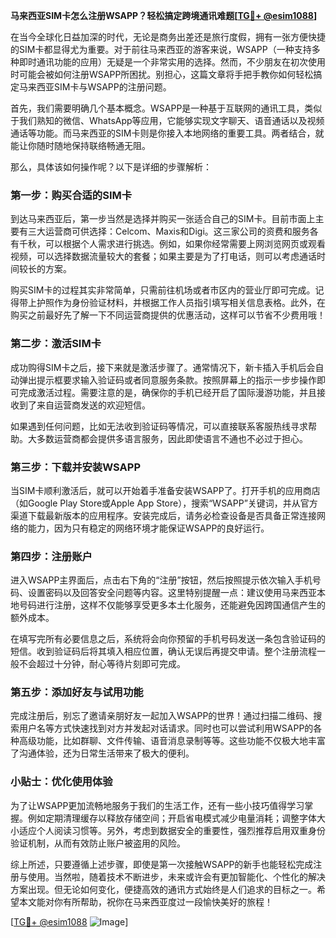 **马来西亚SIM卡怎么注册WSAPP？轻松搞定跨境通讯难题[[TG💪+ @esim1088](https://t.me/s/esim1088)]**

在当今全球化日益加深的时代，无论是商务出差还是旅行度假，拥有一张方便快捷的SIM卡都显得尤为重要。对于前往马来西亚的游客来说，WSAPP（一种支持多种即时通讯功能的应用）无疑是一个非常实用的选择。然而，不少朋友在初次使用时可能会被如何注册WSAPP所困扰。别担心，这篇文章将手把手教你如何轻松搞定马来西亚SIM卡与WSAPP的注册问题。

首先，我们需要明确几个基本概念。WSAPP是一种基于互联网的通讯工具，类似于我们熟知的微信、WhatsApp等应用，它能够实现文字聊天、语音通话以及视频通话等功能。而马来西亚的SIM卡则是你接入本地网络的重要工具。两者结合，就能让你随时随地保持联络畅通无阻。

那么，具体该如何操作呢？以下是详细的步骤解析：

### 第一步：购买合适的SIM卡

到达马来西亚后，第一步当然是选择并购买一张适合自己的SIM卡。目前市面上主要有三大运营商可供选择：Celcom、Maxis和Digi。这三家公司的资费和服务各有千秋，可以根据个人需求进行挑选。例如，如果你经常需要上网浏览网页或观看视频，可以选择数据流量较大的套餐；如果主要是为了打电话，则可以考虑通话时间较长的方案。

购买SIM卡的过程其实非常简单，只需前往机场或者市区内的营业厅即可完成。记得带上护照作为身份验证材料，并根据工作人员指引填写相关信息表格。此外，在购买之前最好先了解一下不同运营商提供的优惠活动，这样可以节省不少费用哦！

### 第二步：激活SIM卡

成功购得SIM卡之后，接下来就是激活步骤了。通常情况下，新卡插入手机后会自动弹出提示框要求输入验证码或者同意服务条款。按照屏幕上的指示一步步操作即可完成激活过程。需要注意的是，确保你的手机已经开启了国际漫游功能，并且接收到了来自运营商发送的欢迎短信。

如果遇到任何问题，比如无法收到验证码等情况，可以直接联系客服热线寻求帮助。大多数运营商都会提供多语言服务，因此即使语言不通也不必过于担心。

### 第三步：下载并安装WSAPP

当SIM卡顺利激活后，就可以开始着手准备安装WSAPP了。打开手机的应用商店（如Google Play Store或Apple App Store），搜索“WSAPP”关键词，并从官方渠道下载最新版本的应用程序。安装完成后，请务必检查设备是否具备正常连接网络的能力，因为只有稳定的网络环境才能保证WSAPP的良好运行。

### 第四步：注册账户

进入WSAPP主界面后，点击右下角的“注册”按钮，然后按照提示依次输入手机号码、设置密码以及回答安全问题等内容。这里特别提醒一点：建议使用马来西亚本地号码进行注册，这样不仅能够享受更多本土化服务，还能避免因跨国通信产生的额外成本。

在填写完所有必要信息之后，系统将会向你预留的手机号码发送一条包含验证码的短信。收到验证码后将其填入相应位置，确认无误后再提交申请。整个注册流程一般不会超过十分钟，耐心等待片刻即可完成。

### 第五步：添加好友与试用功能

完成注册后，别忘了邀请亲朋好友一起加入WSAPP的世界！通过扫描二维码、搜索用户名等方式快速找到对方并发起对话请求。同时也可以尝试利用WSAPP的各种高级功能，比如群聊、文件传输、语音消息录制等等。这些功能不仅极大地丰富了沟通体验，还为日常生活带来了极大的便利。

### 小贴士：优化使用体验

为了让WSAPP更加流畅地服务于我们的生活工作，还有一些小技巧值得学习掌握。例如定期清理缓存以释放存储空间；开启省电模式减少电量消耗；调整字体大小适应个人阅读习惯等。另外，考虑到数据安全的重要性，强烈推荐启用双重身份验证机制，从而有效防止账户被盗用的风险。

综上所述，只要遵循上述步骤，即使是第一次接触WSAPP的新手也能轻松完成注册与使用。当然啦，随着技术不断进步，未来或许会有更加智能化、个性化的解决方案出现。但无论如何变化，便捷高效的通讯方式始终是人们追求的目标之一。希望本文能对你有所帮助，祝你在马来西亚度过一段愉快美好的旅程！

[[TG💪+ @esim1088](https://t.me/s/esim1088) ![Image](https://i.postimg.cc/4NQfJmqS/Snipaste-2025-05-13-00-14-12.png)]